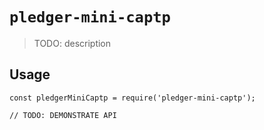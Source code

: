 # `pledger-mini-captp`

> TODO: description

## Usage

```
const pledgerMiniCaptp = require('pledger-mini-captp');

// TODO: DEMONSTRATE API
```
